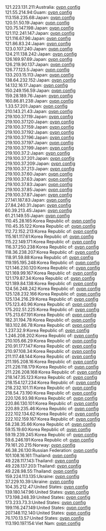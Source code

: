 121.223.131.211:Australia: [ovpn config](vpn/121_223_131_211.ovpn)  
121.55.214.94:Guam: [ovpn config](vpn/121_55_214_94.ovpn)  
113.158.235.68:Japan: [ovpn config](vpn/113_158_235_68.ovpn)  
120.51.50.19:Japan: [ovpn config](vpn/120_51_50_19.ovpn)  
120.75.147.198:Japan: [ovpn config](vpn/120_75_147_198.ovpn)  
121.112.241.147:Japan: [ovpn config](vpn/121_112_241_147.ovpn)  
121.116.67.96:Japan: [ovpn config](vpn/121_116_67_96.ovpn)  
121.86.83.24:Japan: [ovpn config](vpn/121_86_83_24.ovpn)  
123.0.107.240:Japan: [ovpn config](vpn/123_0_107_240.ovpn)  
124.211.138.242:Japan: [ovpn config](vpn/124_211_138_242.ovpn)  
126.169.97.69:Japan: [ovpn config](vpn/126_169_97_69.ovpn)  
126.219.90.137:Japan: [ovpn config](vpn/126_219_90_137.ovpn)  
126.77.123.5:Japan: [ovpn config](vpn/126_77_123_5.ovpn)  
133.203.15.113:Japan: [ovpn config](vpn/133_203_15_113.ovpn)  
138.64.232.152:Japan: [ovpn config](vpn/138_64_232_152.ovpn)  
14.132.16.17:Japan: [ovpn config](vpn/14_132_16_17.ovpn)  
150.249.156.59:Japan: [ovpn config](vpn/150_249_156_59.ovpn)  
159.28.189.76:Japan: [ovpn config](vpn/159_28_189_76.ovpn)  
160.86.81.238:Japan: [ovpn config](vpn/160_86_81_238.ovpn)  
1.33.57.201:Japan: [ovpn config](vpn/1_33_57_201.ovpn)  
210.143.21.43:Japan: [ovpn config](vpn/210_143_21_43.ovpn)  
219.100.37.119:Japan: [ovpn config](vpn/219_100_37_119.ovpn)  
219.100.37.120:Japan: [ovpn config](vpn/219_100_37_120.ovpn)  
219.100.37.159:Japan: [ovpn config](vpn/219_100_37_159.ovpn)  
219.100.37.192:Japan: [ovpn config](vpn/219_100_37_192.ovpn)  
219.100.37.196:Japan: [ovpn config](vpn/219_100_37_196.ovpn)  
219.100.37.197:Japan: [ovpn config](vpn/219_100_37_197.ovpn)  
219.100.37.199:Japan: [ovpn config](vpn/219_100_37_199.ovpn)  
219.100.37.2:Japan: [ovpn config](vpn/219_100_37_2.ovpn)  
219.100.37.201:Japan: [ovpn config](vpn/219_100_37_201.ovpn)  
219.100.37.209:Japan: [ovpn config](vpn/219_100_37_209.ovpn)  
219.100.37.213:Japan: [ovpn config](vpn/219_100_37_213.ovpn)  
219.100.37.60:Japan: [ovpn config](vpn/219_100_37_60.ovpn)  
219.100.37.63:Japan: [ovpn config](vpn/219_100_37_63.ovpn)  
219.100.37.83:Japan: [ovpn config](vpn/219_100_37_83.ovpn)  
219.100.37.85:Japan: [ovpn config](vpn/219_100_37_85.ovpn)  
219.100.37.87:Japan: [ovpn config](vpn/219_100_37_87.ovpn)  
27.141.187.83:Japan: [ovpn config](vpn/27_141_187_83.ovpn)  
27.84.240.31:Japan: [ovpn config](vpn/27_84_240_31.ovpn)  
60.39.213.45:Japan: [ovpn config](vpn/60_39_213_45.ovpn)  
61.21.149.55:Japan: [ovpn config](vpn/61_21_149_55.ovpn)  
110.45.28.165:Korea Republic of: [ovpn config](vpn/110_45_28_165.ovpn)  
110.45.35.122:Korea Republic of: [ovpn config](vpn/110_45_35_122.ovpn)  
112.72.152.213:Korea Republic of: [ovpn config](vpn/112_72_152_213.ovpn)  
115.161.117.61:Korea Republic of: [ovpn config](vpn/115_161_117_61.ovpn)  
115.22.149.171:Korea Republic of: [ovpn config](vpn/115_22_149_171.ovpn)  
116.37.250.238:Korea Republic of: [ovpn config](vpn/116_37_250_238.ovpn)  
118.36.238.207:Korea Republic of: [ovpn config](vpn/118_36_238_207.ovpn)  
118.91.59.88:Korea Republic of: [ovpn config](vpn/118_91_59_88.ovpn)  
119.195.195.248:Korea Republic of: [ovpn config](vpn/119_195_195_248.ovpn)  
121.146.230.120:Korea Republic of: [ovpn config](vpn/121_146_230_120.ovpn)  
121.169.99.167:Korea Republic of: [ovpn config](vpn/121_169_99_167.ovpn)  
121.179.87.34:Korea Republic of: [ovpn config](vpn/121_179_87_34.ovpn)  
121.189.84.138:Korea Republic of: [ovpn config](vpn/121_189_84_138.ovpn)  
124.56.248.242:Korea Republic of: [ovpn config](vpn/124_56_248_242.ovpn)  
125.128.232.166:Korea Republic of: [ovpn config](vpn/125_128_232_166.ovpn)  
125.134.216.29:Korea Republic of: [ovpn config](vpn/125_134_216_29.ovpn)  
175.123.40.96:Korea Republic of: [ovpn config](vpn/175_123_40_96.ovpn)  
175.202.51.225:Korea Republic of: [ovpn config](vpn/175_202_51_225.ovpn)  
175.213.67.191:Korea Republic of: [ovpn config](vpn/175_213_67_191.ovpn)  
182.31.194.78:Korea Republic of: [ovpn config](vpn/182_31_194_78.ovpn)  
183.102.86.78:Korea Republic of: [ovpn config](vpn/183_102_86_78.ovpn)  
1.237.32.9:Korea Republic of: [ovpn config](vpn/1_237_32_9.ovpn)  
1.246.208.202:Korea Republic of: [ovpn config](vpn/1_246_208_202.ovpn)  
210.105.66.29:Korea Republic of: [ovpn config](vpn/210_105_66_29.ovpn)  
210.91.177.147:Korea Republic of: [ovpn config](vpn/210_91_177_147.ovpn)  
210.97.108.34:Korea Republic of: [ovpn config](vpn/210_97_108_34.ovpn)  
211.117.48.144:Korea Republic of: [ovpn config](vpn/211_117_48_144.ovpn)  
211.195.208.16:Korea Republic of: [ovpn config](vpn/211_195_208_16.ovpn)  
211.226.118.179:Korea Republic of: [ovpn config](vpn/211_226_118_179.ovpn)  
211.226.208.168:Korea Republic of: [ovpn config](vpn/211_226_208_168.ovpn)  
218.147.35.123:Korea Republic of: [ovpn config](vpn/218_147_35_123.ovpn)  
218.154.127.234:Korea Republic of: [ovpn config](vpn/218_154_127_234.ovpn)  
218.232.101.11:Korea Republic of: [ovpn config](vpn/218_232_101_11.ovpn)  
218.54.73.190:Korea Republic of: [ovpn config](vpn/218_54_73_190.ovpn)  
220.126.93.98:Korea Republic of: [ovpn config](vpn/220_126_93_98.ovpn)  
220.86.130.101:Korea Republic of: [ovpn config](vpn/220_86_130_101.ovpn)  
220.89.235.46:Korea Republic of: [ovpn config](vpn/220_89_235_46.ovpn)  
222.102.134.62:Korea Republic of: [ovpn config](vpn/222_102_134_62.ovpn)  
222.102.159.167:Korea Republic of: [ovpn config](vpn/222_102_159_167.ovpn)  
58.238.35.66:Korea Republic of: [ovpn config](vpn/58_238_35_66.ovpn)  
59.15.19.60:Korea Republic of: [ovpn config](vpn/59_15_19_60.ovpn)  
59.19.239.245:Korea Republic of: [ovpn config](vpn/59_19_239_245.ovpn)  
59.6.246.191:Korea Republic of: [ovpn config](vpn/59_6_246_191.ovpn)  
79.161.20.215:Norway: [ovpn config](vpn/79_161_20_215.ovpn)  
46.38.26.130:Russian Federation: [ovpn config](vpn/46_38_26_130.ovpn)  
101.108.16.161:Thailand: [ovpn config](vpn/101_108_16_161.ovpn)  
49.228.117.143:Thailand: [ovpn config](vpn/49_228_117_143.ovpn)  
49.228.137.203:Thailand: [ovpn config](vpn/49_228_137_203.ovpn)  
49.228.98.55:Thailand: [ovpn config](vpn/49_228_98_55.ovpn)  
159.224.113.135:Ukraine: [ovpn config](vpn/159_224_113_135.ovpn)  
37.229.10.39:Ukraine: [ovpn config](vpn/37_229_10_39.ovpn)  
104.35.212.47:United States: [ovpn config](vpn/104_35_212_47.ovpn)  
139.180.147.96:United States: [ovpn config](vpn/139_180_147_96.ovpn)  
173.198.248.39:United States: [ovpn config](vpn/173_198_248_39.ovpn)  
173.233.73.3:United States: [ovpn config](vpn/173_233_73_3.ovpn)  
199.116.247.149:United States: [ovpn config](vpn/199_116_247_149.ovpn)  
207.148.112.140:United States: [ovpn config](vpn/207_148_112_140.ovpn)  
76.170.13.57:United States: [ovpn config](vpn/76_170_13_57.ovpn)  
113.190.197.154:Viet Nam: [ovpn config](vpn/113_190_197_154.ovpn)  
